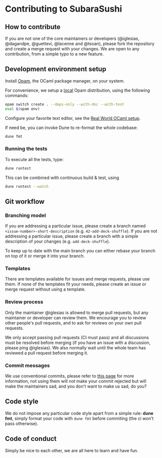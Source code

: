 # Contributing to SubaraSushi

## How to contribute

If you are not one of the core maintainers or developers (@iglesias, @dagandpe, @guettevi, @lacenne and @tsoan), please fork the repository and create a merge request with your changes.
We are open to any contribution, from a simple typo to a new feature.

## Development environment setup

Install [Opam](https://opam.ocaml.org/doc/Install.html), the OCaml
package manager, on your system.

For convenience, we setup a [local](https://opam.ocaml.org/blog/opam-local-switches/) Opam distribution, using the following commands:

```bash
opam switch create . --deps-only --with-doc --with-test
eval $(opam env)
```

Configure your favorite text editor, see the [Real World OCaml setup](http://dev.realworldocaml.org/install.html#editor-setup).

If need be, you can invoke Dune to re-format the whole codebase:

```bash
dune fmt
```

### Running the tests

To execute all the tests, type:

```bash
dune runtest
```

This can be combined with continuous build & test, using

```bash
dune runtest --watch
```

## Git workflow

### Branching model

If you are addressing a particular issue, please create a branch named `<issue-number>-short-description` (e.g. `42-add-deck-shuffle`).
If you are not addressing a particular issue, please create a branch with a simple description of your changes (e.g. `add-deck-shuffle`).

To keep up to date with the main branch you can either rebase your branch on top of it or merge it into your branch.

### Templates

There are templates available for issues and merge requests, please use them. If none of the templates fit your needs, please create an issue or merge request without using a template.

### Review process

Only the maintainer @iglesias is allowed to merge pull requests, but any maintainer or developer can review them. We encourage you to review other people's pull requests, and to ask for reviews on your own pull requests.

We only accept passing pull requests (CI must pass) and all discussions must be resolved before merging (if you have an issue with a discussion, please ping @iglesias).
We also normally wait until the whole team has reviewed a pull request before merging it.

### Commit messages

We use conventional commits, please refer to [this page](https://www.conventionalcommits.org/en/v1.0.0/) for more information, not using them will not make your commit rejected
but will make the maintainers sad, and you don't want to make us sad, do you?

## Code style

We do not impose any particular code style apart from a simple rule: **dune fmt**, simply format your code with `dune fmt` before commiting (the ci won't pass otherwise).

## Code of conduct

Simply be nice to each other, we are all here to learn and have fun.

